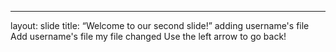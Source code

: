 ---
layout: slide
title: “Welcome to our second slide!”
adding username's file
Add username's file
my file changed 
Use the left arrow to go back!
